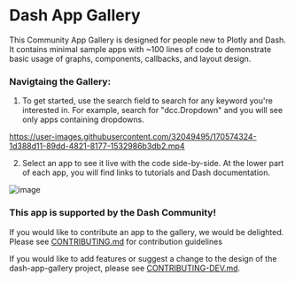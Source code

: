 # Dash App Gallery

This Community App Gallery is designed for people new to Plotly and Dash.  It contains minimal sample apps
with ~100 lines of code to demonstrate basic usage of graphs, components, callbacks, and layout design.

### Navigtaing the Gallery:
1. To get started, use the search field to search for any keyword you're interested in. For example, search for "dcc.Dropdown" and you will see only
 apps containing dropdowns.
 
https://user-images.githubusercontent.com/32049495/170574324-1d388d11-89dd-4821-8177-1532986b3db2.mp4
 
2. Select an app to see it live with the code side-by-side. At the lower part of each app, you will find links to tutorials and Dash documentation.

![image](https://user-images.githubusercontent.com/72614349/169717928-c8c53472-0601-45ff-87cc-0c234acdf228.png)

 
### This app is supported by the Dash Community!
If you would like to contribute an app to the gallery, we would be delighted. Please see [CONTRIBUTING.md](https://github.com/AnnMarieW/dash-app-gallery/blob/main/CONTRIBUTING.md) for contribution guidelines  

If you would like to add features or suggest a change to the design of the dash-app-gallery project,
please see [CONTRIBUTING-DEV.md](https://github.com/AnnMarieW/dash-app-gallery/blob/main/CONTRIBUTING-DEV.md).

